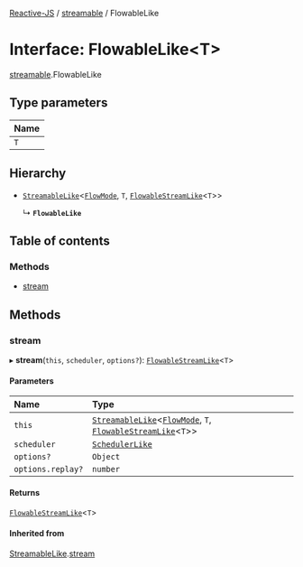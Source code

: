 [Reactive-JS](../README.md) / [streamable](../modules/streamable.md) / FlowableLike

# Interface: FlowableLike<T\>

[streamable](../modules/streamable.md).FlowableLike

## Type parameters

| Name |
| :------ |
| `T` |

## Hierarchy

- [`StreamableLike`](streamable.StreamableLike.md)<[`FlowMode`](../modules/streamable.md#flowmode), `T`, [`FlowableStreamLike`](streamable.FlowableStreamLike.md)<`T`\>\>

  ↳ **`FlowableLike`**

## Table of contents

### Methods

- [stream](streamable.FlowableLike.md#stream)

## Methods

### stream

▸ **stream**(`this`, `scheduler`, `options?`): [`FlowableStreamLike`](streamable.FlowableStreamLike.md)<`T`\>

#### Parameters

| Name | Type |
| :------ | :------ |
| `this` | [`StreamableLike`](streamable.StreamableLike.md)<[`FlowMode`](../modules/streamable.md#flowmode), `T`, [`FlowableStreamLike`](streamable.FlowableStreamLike.md)<`T`\>\> |
| `scheduler` | [`SchedulerLike`](scheduler.SchedulerLike.md) |
| `options?` | `Object` |
| `options.replay?` | `number` |

#### Returns

[`FlowableStreamLike`](streamable.FlowableStreamLike.md)<`T`\>

#### Inherited from

[StreamableLike](streamable.StreamableLike.md).[stream](streamable.StreamableLike.md#stream)
